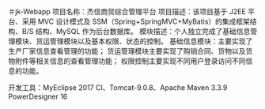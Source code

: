 ＃jk-Webapp
项目名称：杰信商贸综合管理平台
项目描述：该项目基于 J2EE 平台、采用 MVC 设计模式及 SSM（Spring+SpringMVC+MyBatis）的集成框架结构、B/S 结构、MySQL 作为后台数据库。
模块描述：个人独立完成了基础信息管理模块、货运管理模块以及基本权限、状态的控制。
基础信息模块：主要实现了生产厂家信息查看管理的功能；
货运管理模块主要实现了购销合同、货物以及货物附件等相关信息的查看管理功能；
权限控制主要实现不同用户登录访问不同信息的功能。


开发工具：MyEclipse 2017 CI、Tomcat-9.0.8、Apache Maven 3.3.9
PowerDesigner 16
